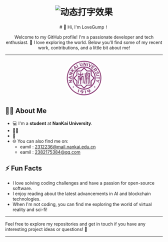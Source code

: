 <div align="center">
  <h1> 
    <img src="https://readme-typing-svg.demolab.com?font=Fira+Code&weight=600&size=30&duration=4000&pause=1000&color=43D9AD&center=true&vCenter=true&width=435&lines=你好，这里是LoveGump;echo+%22Hello+World%22;南开大学CS'23;" alt="动态打字效果" />
  </h1>
# 👋 Hi, I'm LoveGump！

Welcome to my GitHub profile! I'm a passionate developer and tech enthusiast. 🚀 I love exploring the world. Below you'll find some of my recent work, contributions, and a little bit about me!

---
  <!-- 3D校徽旋转 -->
  <img src="https://github.com/LoveGump/LoveGump/blob/main/%E6%A0%A1%E5%BE%BD1.png" alt="nankai-3d" style="height: 120px; border-radius: 50%;" loading="lazy"/>
</div>


## 🧑‍💻 About Me

- 💻 I'm a **student** at **NanKai University**.
- 🧑‍🔬 
- 🔭 
- 🌐 You can also find me on:
  - eamil : 2312236@mail.nankai.edu.cn
  - eamil : 2382175384@qq.com

## ⚡ Fun Facts

- I love solving coding challenges and have a passion for open-source software.
- I enjoy reading about the latest advancements in AI and blockchain technologies.
- When I'm not coding, you can find me exploring the world of virtual reality and sci-fi!

---

Feel free to explore my repositories and get in touch if you have any interesting project ideas or questions! 👾

---
